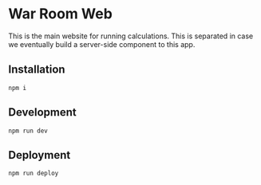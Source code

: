 # War Room Web

This is the main website for running calculations. This is separated in case we eventually build a server-side component to this app.

## Installation

```
npm i
```

## Development

```
npm run dev
```

## Deployment

```
npm run deploy
```
